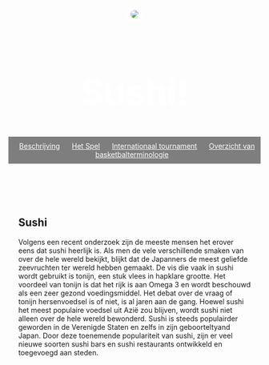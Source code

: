 <!DOCTYPE html>
<head>
  <link href="/normalize.css" rel="stylesheet">
  <style>
    header {
      text-align: center;
      background: url('https://www.nippon.com/es/ncommon/contents/japan-data/170454/170454.jpg');
      background-size: cover;
      color: white;
    }
    a {
      color: white;
    }
    h1 {
      font-size: 70px;
    }
    img {
      margin: 40px 0px 0px 0px;
      border: 7px solid white;
      border-radius: 20px;
    }
    ul {
      padding: 10px;
      background: rgba(0,0,0,0.5);
    }
    li {
      display: inline;
      padding: 0px 10px 0px 10px;
    }
    article {
      max-width: 500px;
      padding: 20px;
      margin: 0 auto;
    }
    @media (max-width: 500px) {
      h1 {
        font-size: 36px;
        padding: 5px;
      }
      li {
        padding: 5px;
        display: block;
      }
    }
  </style>
</head>
<body>
  <header>
    <img src="/assets/jeff.png">
    <h1>Sushi!</h1>
    <ul>
      <li><a href="beschrijvingbasketball.html">Beschrijving</a></li>
      <li><a href="hetspel.html">Het Spel</a></li>
      <li><a href="Internationaalbasketbal.html">Internationaal tournament</a></li>
      <li><a href="overzicht.html.html">Overzicht van basketbalterminologie
</a></li>
    </ul>
  </header>
  <article>
    <h2>Sushi</h2>
    <p>Volgens een recent onderzoek zijn de meeste mensen het erover eens dat sushi heerlijk is. Als men de vele verschillende smaken van over de hele wereld bekijkt, blijkt dat de Japanners de meest geliefde zeevruchten ter wereld hebben gemaakt. De vis die vaak in sushi wordt gebruikt is tonijn, een stuk vlees in hapklare grootte. Het voordeel van tonijn is dat het rijk is aan Omega 3 en wordt beschouwd als een zeer gezond voedingsmiddel. Het debat over de vraag of tonijn hersenvoedsel is of niet, is al jaren aan de gang. Hoewel sushi het meest populaire voedsel uit Azië zou blijven, wordt sushi niet alleen over de hele wereld bewonderd. Sushi is steeds populairder geworden in de Verenigde Staten en zelfs in zijn geboorteltyand Japan. Door deze toenemende populariteit van sushi, zijn er veel nieuwe soorten sushi bars en sushi restaurants ontwikkeld en toegevoegd aan steden.</p>
  </article>
  <script>
    $("button").on("click", function() {
      alert("Clicked!");
    });
  </script>
</body>
